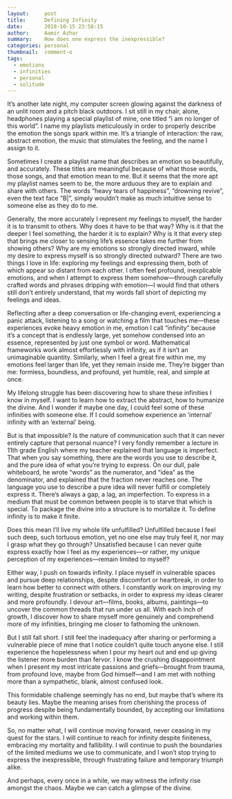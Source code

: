 ```yaml
---
layout:     post
title:      Defining Infinity
date:       2018-10-15 23:58:15
author:     Aamir Azhar
summary:    How does one express the inexpressible?
categories: personal
thumbnail:  comment-o
tags:
  - emotions
  - infinities
  - personal
  - solitude
---
```

It’s another late night, my computer screen glowing against the darkness of an unlit room and a pitch black outdoors. I sit still in my chair, alone, headphones playing a special playlist of mine, one titled “i am no longer of this world”. I name my playlists meticulously in order to properly describe the emotion the songs spark within me. It’s a triangle of interaction: the raw, abstract emotion, the music that stimulates the feeling, and the name I assign to it.

Sometimes I create a playlist name that describes an emotion so beautifully, and accurately.  These titles are meaningful because of what those words, those songs, and that emotion mean to me. But it seems that the more apt my playlist names seem to be, the more arduous they are to explain and share with others. The words “heavy tears of happiness”, “drowning revive”, even the text face “B\|”, simply wouldn’t make as much intuitive sense to someone else as they do to me. 

Generally, the more accurately I represent my feelings to myself, the harder it is to transmit to others. Why does it have to be that way? Why is it that the deeper I feel something, the harder it is to explain? Why is it that every step that brings me closer to sensing life’s essence takes me further from showing others? Why are my emotions so strongly directed inward, while my desire to express myself is so strongly directed outward?
There are two things I love in life: exploring my feelings and expressing them, both of which appear so distant from each other. I often feel profound, inexplicable emotions, and when I attempt to express them somehow—through carefully crafted words and phrases dripping with emotion—I would find that others still don’t entirely understand, that my words fall short of depicting my feelings and ideas.

Reflecting after a deep conversation or life-changing event, experiencing a panic attack, listening to a song or watching a film that touches me—these experiences evoke heavy emotion in me, emotion I call “infinity” because it’s a concept that is endlessly large, yet somehow condensed into an essence, represented by just one symbol or word. Mathematical frameworks work almost effortlessly with infinity, as if it isn’t an unimaginable quantity. Similarly, when I feel a great fire within me, my emotions feel larger than life, yet they remain inside me. They’re bigger than me: formless, boundless, and profound, yet humble, real, and simple at once.

My lifelong struggle has been discovering how to share these infinities I know in myself. I want to learn how to extract the abstract, how to humanize the divine. And I wonder if maybe one day, I could feel some of these infinities with someone else. If I could somehow experience an ‘internal’ infinity with an ‘external’ being.

But is that impossible? Is the nature of communication such that it can never entirely capture that personal nuance? I very fondly remember a lecture in 11th grade English where my teacher explained that language is imperfect. That when you say something, there are the words you use to describe it, and the pure idea of what you’re trying to express. On our dull, pale whiteboard, he wrote “words” as the numerator, and “idea” as the denominator, and explained that the fraction never reaches one. The language you use to describe a pure idea will never fulfill or completely express it. There’s always a gap, a lag, an imperfection. To express in a medium that must be common between people is to starve that which is special. To package the divine into a structure is to mortalize it. To define infinity is to make it finite.

Does this mean I’ll live my whole life unfulfilled? Unfulfilled because I feel such deep, such tortuous emotion, yet no one else may truly feel it, nor may I grasp what they go through? Unsatisfied because I can never quite express exactly how I feel as my experiences—or rather, my unique perception of my experiences—remain limited to myself?

Either way, I push on towards infinity. I place myself in vulnerable spaces and pursue deep relationships, despite discomfort or heartbreak, in order to learn how better to connect with others. I constantly work on improving my writing, despite frustration or setbacks, in order to express my ideas clearer and more profoundly. I devour art—films, books, albums, paintings—to uncover the common threads that run under us all. With each inch of growth, I discover how to share myself more genuinely and comprehend more of my infinities, bringing me closer to fathoming the unknown.

But I still fall short. I still feel the inadequacy after sharing or performing a vulnerable piece of mine that I notice couldn’t quite touch anyone else. I still experience the hopelessness when I pour my heart out and end up giving the listener more burden than fervor. I know the crushing disappointment when I present my most intricate passions and griefs—brought from trauma, from profound love, maybe from God himself—and I am met with nothing more than a sympathetic, blank, almost confused look.

This formidable challenge seemingly has no end, but maybe that’s where its beauty lies. Maybe the meaning arises from cherishing the process of progress despite being fundamentally bounded, by accepting our limitations and working within them.

So, no matter what, I will continue moving forward, never ceasing in my quest for the stars. I will continue to reach for infinity despite finiteness, embracing my mortality and fallibility. I will continue to push the boundaries of the limited mediums we use to communicate, and I won’t stop trying to express the inexpressible, through frustrating failure and temporary triumph alike.

And perhaps, every once in a while, we may witness the infinity rise amongst the chaos. Maybe we can catch a glimpse of the divine.
